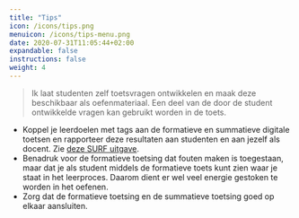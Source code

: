 ```yaml
---
title: "Tips"
icon: /icons/tips.png
menuicon: /icons/tips-menu.png
date: 2020-07-31T11:05:44+02:00
expandable: false
instructions: false
weight: 4
---
```


> Ik laat studenten zelf toetsvragen ontwikkelen en maak deze beschikbaar als oefenmateriaal. Een deel van de door de student ontwikkelde vragen kan gebruikt worden in de toets.

*	Koppel je leerdoelen met tags aan de formatieve en summatieve digitale toetsen en rapporteer deze resultaten aan studenten en aan jezelf als docent. Zie [deze SURF uitgave](https://www.surf.nl/good-practice-feedback-op-basis-van-digitale-toetsresultaten).
*	Benadruk voor de formatieve toetsing dat fouten maken is toegestaan, maar dat je als student middels de formatieve toets kunt zien waar je staat in het leerproces. Daarom dient er wel veel energie gestoken te worden in het oefenen.
*	Zorg dat de formatieve toetsing en de summatieve toetsing goed op elkaar aansluiten.

